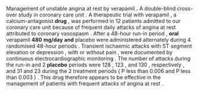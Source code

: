 Management of unstable angina at rest by verapamil **.** A double-blind cross-over study in coronary care unit . A therapeutic trial with verapamil , a calcium-antagonist **drug** , was performed in 12 patients admitted to our coronary care unit because of frequent daily attacks of angina at rest attributed to coronary vasospasm . After a 48-hour run-in period , **oral** verapamil **480** **mg/day** **and** placebo were administered alternately during 4 randomised 48-hour periods . Transient ischaemic attacks with ST segment elevation or depression , with or without pain , were documented by continuous electrocardiographic monitoring . The number of attacks during the run-in and 2 **placebo** periods were 128 , 123 , and 130 , respectively , and 31 and 23 during the 2 treatment periods ( P less than 0.006 and P less than 0.003 ) . This drug therefore appears to be effective in the management of patients with frequent attacks of angina at rest . 